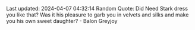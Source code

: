 Last updated: 2024-04-07 04:32:14
Random Quote: Did Need Stark dress you like that?  Was it his pleasure to garb you in velvets and silks and make you his own sweet daughter?  -  Balon Greyjoy